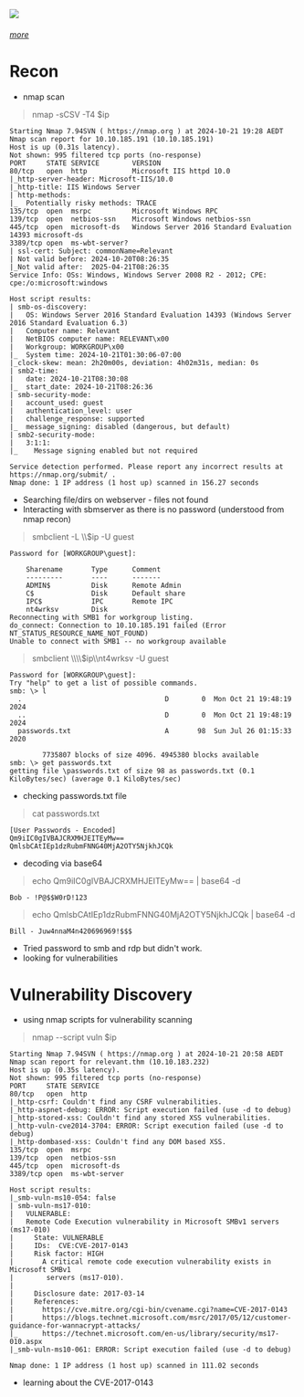 ![](banner.png)
###### [more](https://tryhackme.com/r/room/relevant)

# Recon

- nmap scan

> nmap -sCSV -T4 $ip

```
Starting Nmap 7.94SVN ( https://nmap.org ) at 2024-10-21 19:28 AEDT
Nmap scan report for 10.10.185.191 (10.10.185.191)
Host is up (0.31s latency).
Not shown: 995 filtered tcp ports (no-response)
PORT     STATE SERVICE        VERSION
80/tcp   open  http           Microsoft IIS httpd 10.0
|_http-server-header: Microsoft-IIS/10.0
|_http-title: IIS Windows Server
| http-methods: 
|_  Potentially risky methods: TRACE
135/tcp  open  msrpc          Microsoft Windows RPC
139/tcp  open  netbios-ssn    Microsoft Windows netbios-ssn
445/tcp  open  microsoft-ds   Windows Server 2016 Standard Evaluation 14393 microsoft-ds
3389/tcp open  ms-wbt-server?
| ssl-cert: Subject: commonName=Relevant
| Not valid before: 2024-10-20T08:26:35
|_Not valid after:  2025-04-21T08:26:35
Service Info: OSs: Windows, Windows Server 2008 R2 - 2012; CPE: cpe:/o:microsoft:windows

Host script results:
| smb-os-discovery: 
|   OS: Windows Server 2016 Standard Evaluation 14393 (Windows Server 2016 Standard Evaluation 6.3)
|   Computer name: Relevant
|   NetBIOS computer name: RELEVANT\x00
|   Workgroup: WORKGROUP\x00
|_  System time: 2024-10-21T01:30:06-07:00
|_clock-skew: mean: 2h20m00s, deviation: 4h02m31s, median: 0s
| smb2-time: 
|   date: 2024-10-21T08:30:08
|_  start_date: 2024-10-21T08:26:36
| smb-security-mode: 
|   account_used: guest
|   authentication_level: user
|   challenge_response: supported
|_  message_signing: disabled (dangerous, but default)
| smb2-security-mode: 
|   3:1:1: 
|_    Message signing enabled but not required

Service detection performed. Please report any incorrect results at https://nmap.org/submit/ .
Nmap done: 1 IP address (1 host up) scanned in 156.27 seconds
```

- Searching file/dirs on webserver - files not found
- Interacting with sbmserver as there is no password (understood from nmap recon)

> smbclient -L \\\\$ip -U guest 

```
Password for [WORKGROUP\guest]:

	Sharename       Type      Comment
	---------       ----      -------
	ADMIN$          Disk      Remote Admin
	C$              Disk      Default share
	IPC$            IPC       Remote IPC
	nt4wrksv        Disk      
Reconnecting with SMB1 for workgroup listing.
do_connect: Connection to 10.10.185.191 failed (Error NT_STATUS_RESOURCE_NAME_NOT_FOUND)
Unable to connect with SMB1 -- no workgroup available
```

> smbclient \\\\\\\\$ip\\\\nt4wrksv -U guest 

```
Password for [WORKGROUP\guest]:
Try "help" to get a list of possible commands.
smb: \> l
  .                                   D        0  Mon Oct 21 19:48:19 2024
  ..                                  D        0  Mon Oct 21 19:48:19 2024
  passwords.txt                       A       98  Sun Jul 26 01:15:33 2020

		7735807 blocks of size 4096. 4945380 blocks available
smb: \> get passwords.txt 
getting file \passwords.txt of size 98 as passwords.txt (0.1 KiloBytes/sec) (average 0.1 KiloBytes/sec)
```

- checking passwords.txt file

> cat passwords.txt  

```
[User Passwords - Encoded]
Qm9iIC0gIVBAJCRXMHJEITEyMw==
QmlsbCAtIEp1dzRubmFNNG40MjA2OTY5NjkhJCQk  
```

- decoding via base64

> echo Qm9iIC0gIVBAJCRXMHJEITEyMw== |  base64 -d 

```
Bob - !P@$$W0rD!123 
```

> echo QmlsbCAtIEp1dzRubmFNNG40MjA2OTY5NjkhJCQk |  base64 -d 

```
Bill - Juw4nnaM4n420696969!$$$   
```

- Tried password to smb and rdp but didn't work.
-  looking for vulnerabilities

# Vulnerability Discovery

- using nmap scripts for vulnerability scanning

> nmap --script vuln $ip 

```
Starting Nmap 7.94SVN ( https://nmap.org ) at 2024-10-21 20:58 AEDT
Nmap scan report for relevant.thm (10.10.183.232)
Host is up (0.35s latency).
Not shown: 995 filtered tcp ports (no-response)
PORT     STATE SERVICE
80/tcp   open  http
|_http-csrf: Couldn't find any CSRF vulnerabilities.
|_http-aspnet-debug: ERROR: Script execution failed (use -d to debug)
|_http-stored-xss: Couldn't find any stored XSS vulnerabilities.
|_http-vuln-cve2014-3704: ERROR: Script execution failed (use -d to debug)
|_http-dombased-xss: Couldn't find any DOM based XSS.
135/tcp  open  msrpc
139/tcp  open  netbios-ssn
445/tcp  open  microsoft-ds
3389/tcp open  ms-wbt-server

Host script results:
|_smb-vuln-ms10-054: false
| smb-vuln-ms17-010: 
|   VULNERABLE:
|   Remote Code Execution vulnerability in Microsoft SMBv1 servers (ms17-010)
|     State: VULNERABLE
|     IDs:  CVE:CVE-2017-0143
|     Risk factor: HIGH
|       A critical remote code execution vulnerability exists in Microsoft SMBv1
|        servers (ms17-010).
|
|     Disclosure date: 2017-03-14
|     References:
|       https://cve.mitre.org/cgi-bin/cvename.cgi?name=CVE-2017-0143
|       https://blogs.technet.microsoft.com/msrc/2017/05/12/customer-guidance-for-wannacrypt-attacks/
|_      https://technet.microsoft.com/en-us/library/security/ms17-010.aspx
|_smb-vuln-ms10-061: ERROR: Script execution failed (use -d to debug)

Nmap done: 1 IP address (1 host up) scanned in 111.02 seconds
```

- learning about the CVE-2017-0143


